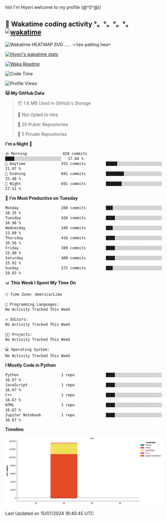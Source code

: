 hiiii I'm Hiyori welcome to my profile \(@^0^@)/

## 🦄 Wakatime coding activity °。°。°。°。[![wakatime](https://wakatime.com/badge/user/49dba2c5-26e1-43a7-9d07-e0f8613d1227.svg)](https://wakatime.com/@49dba2c5-26e1-43a7-9d07-e0f8613d1227) 
<img src="https://wakatime.com/share/@ziajoriii7/ef87015d-57e0-4afb-bb56-1a99a24ea312.svg" width="600" alt="Wakatime HEATMAP SVG"/> ..... <img src="https://i.postimg.cc/RFM2CQFY/reo-patting.webp" alt="reo patting head" width="200" style="border-radius: 50%;">

 [![Hiyori's wakatime stats](https://github-readme-stats.vercel.app/api/wakatime?username=ziajoriii7&theme=buefy&range=last_year&is_including_today=true&layout=compact&hide=markdown)](https://github.com/anuraghazra/github-readme-stats)
 

[![Waka Readme](https://github.com/hiyorijl/hiyorijl/actions/workflows/Waka%20Readme.yml/badge.svg)](https://github.com/hiyorijl/hiyorijl/actions/workflows/Waka%20Readme.yml)

<!--START_SECTION:waka-->
![Code Time](http://img.shields.io/badge/Code%20Time-782%20hrs%2059%20mins-blue)

![Profile Views](http://img.shields.io/badge/Profile%20Views-0-blue)

**🐱 My GitHub Data** 

> 📦 1.6 MB Used in GitHub's Storage 
 > 
> 🚫 Not Opted to Hire
 > 
> 📜 20 Public Repositories 
 > 
> 🔑 5 Private Repositories 
 > 
**I'm a Night 🦉** 

```text
🌞 Morning                428 commits         ████░░░░░░░░░░░░░░░░░░░░░   17.04 % 
🌆 Daytime                552 commits         █████░░░░░░░░░░░░░░░░░░░░   21.97 % 
🌃 Evening                841 commits         ████████░░░░░░░░░░░░░░░░░   33.48 % 
🌙 Night                  691 commits         ███████░░░░░░░░░░░░░░░░░░   27.51 % 
```
📅 **I'm Most Productive on Tuesday** 

```text
Monday                   260 commits         ███░░░░░░░░░░░░░░░░░░░░░░   10.35 % 
Tuesday                  426 commits         ████░░░░░░░░░░░░░░░░░░░░░   16.96 % 
Wednesday                349 commits         ███░░░░░░░░░░░░░░░░░░░░░░   13.89 % 
Thursday                 416 commits         ████░░░░░░░░░░░░░░░░░░░░░   16.56 % 
Friday                   389 commits         ████░░░░░░░░░░░░░░░░░░░░░   15.49 % 
Saturday                 400 commits         ████░░░░░░░░░░░░░░░░░░░░░   15.92 % 
Sunday                   272 commits         ███░░░░░░░░░░░░░░░░░░░░░░   10.83 % 
```


📊 **This Week I Spent My Time On** 

```text
🕑︎ Time Zone: America/Lima

💬 Programming Languages: 
No Activity Tracked This Week

🔥 Editors: 
No Activity Tracked This Week

🐱‍💻 Projects: 
No Activity Tracked This Week

💻 Operating System: 
No Activity Tracked This Week
```

**I Mostly Code in Python** 

```text
Python                   1 repo              ████░░░░░░░░░░░░░░░░░░░░░   16.67 % 
JavaScript               1 repo              ████░░░░░░░░░░░░░░░░░░░░░   16.67 % 
C++                      1 repo              ████░░░░░░░░░░░░░░░░░░░░░   16.67 % 
HTML                     1 repo              ████░░░░░░░░░░░░░░░░░░░░░   16.67 % 
Jupyter Notebook         1 repo              ████░░░░░░░░░░░░░░░░░░░░░   16.67 % 
```



**Timeline**

![Lines of Code chart](https://raw.githubusercontent.com/hiyorijl/hiyorijl/main/assets/bar_graph.png)


 Last Updated on 15/07/2024 18:40:45 UTC
<!--END_SECTION:waka-->
